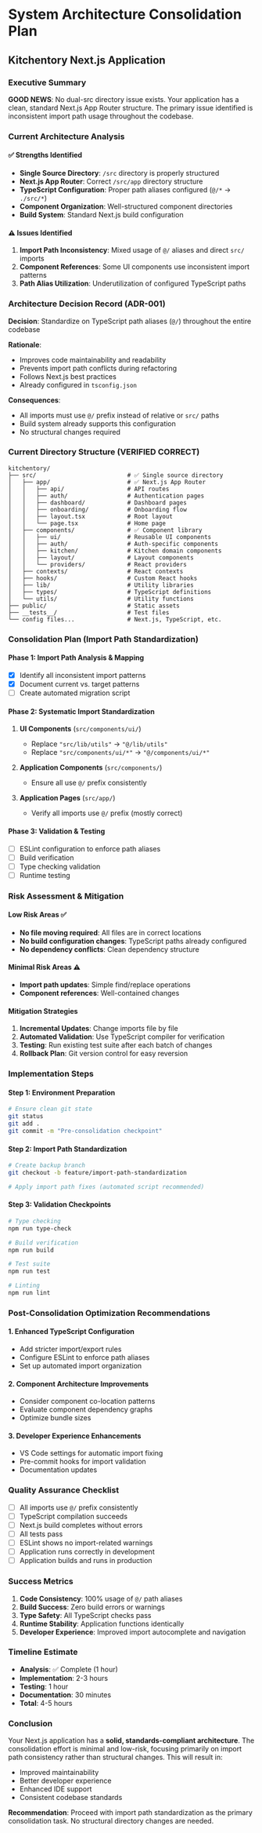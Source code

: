 # System Architecture Consolidation Plan
## Kitchentory Next.js Application

### Executive Summary

**GOOD NEWS**: No dual-src directory issue exists. Your application has a clean, standard Next.js App Router structure. The primary issue identified is inconsistent import path usage throughout the codebase.

### Current Architecture Analysis

#### ✅ Strengths Identified
- **Single Source Directory**: `/src` directory is properly structured
- **Next.js App Router**: Correct `/src/app` directory structure
- **TypeScript Configuration**: Proper path aliases configured (`@/*` → `./src/*`)
- **Component Organization**: Well-structured component directories
- **Build System**: Standard Next.js build configuration

#### ⚠️ Issues Identified
1. **Import Path Inconsistency**: Mixed usage of `@/` aliases and direct `src/` imports
2. **Component References**: Some UI components use inconsistent import patterns
3. **Path Alias Utilization**: Underutilization of configured TypeScript paths

### Architecture Decision Record (ADR-001)

**Decision**: Standardize on TypeScript path aliases (`@/`) throughout the entire codebase

**Rationale**:
- Improves code maintainability and readability
- Prevents import path conflicts during refactoring
- Follows Next.js best practices
- Already configured in `tsconfig.json`

**Consequences**:
- All imports must use `@/` prefix instead of relative or `src/` paths
- Build system already supports this configuration
- No structural changes required

### Current Directory Structure (VERIFIED CORRECT)

```
kitchentory/
├── src/                          # ✅ Single source directory
│   ├── app/                      # ✅ Next.js App Router
│   │   ├── api/                  # API routes
│   │   ├── auth/                 # Authentication pages
│   │   ├── dashboard/            # Dashboard pages
│   │   ├── onboarding/           # Onboarding flow
│   │   ├── layout.tsx            # Root layout
│   │   └── page.tsx              # Home page
│   ├── components/               # ✅ Component library
│   │   ├── ui/                   # Reusable UI components
│   │   ├── auth/                 # Auth-specific components
│   │   ├── kitchen/              # Kitchen domain components
│   │   ├── layout/               # Layout components
│   │   └── providers/            # React providers
│   ├── contexts/                 # React contexts
│   ├── hooks/                    # Custom React hooks
│   ├── lib/                      # Utility libraries
│   ├── types/                    # TypeScript definitions
│   └── utils/                    # Utility functions
├── public/                       # Static assets
├── __tests__/                    # Test files
└── config files...               # Next.js, TypeScript, etc.
```

### Consolidation Plan (Import Path Standardization)

#### Phase 1: Import Path Analysis & Mapping
- [x] Identify all inconsistent import patterns
- [x] Document current vs. target patterns
- [ ] Create automated migration script

#### Phase 2: Systematic Import Standardization
1. **UI Components** (`src/components/ui/`)
   - Replace `"src/lib/utils"` → `"@/lib/utils"`
   - Replace `"src/components/ui/*"` → `"@/components/ui/*"`

2. **Application Components** (`src/components/`)
   - Ensure all use `@/` prefix consistently

3. **Application Pages** (`src/app/`)
   - Verify all imports use `@/` prefix (mostly correct)

#### Phase 3: Validation & Testing
- [ ] ESLint configuration to enforce path aliases
- [ ] Build verification
- [ ] Type checking validation
- [ ] Runtime testing

### Risk Assessment & Mitigation

#### Low Risk Areas ✅
- **No file moving required**: All files are in correct locations
- **No build configuration changes**: TypeScript paths already configured
- **No dependency conflicts**: Clean dependency structure

#### Minimal Risk Areas ⚠️
- **Import path updates**: Simple find/replace operations
- **Component references**: Well-contained changes

#### Mitigation Strategies
1. **Incremental Updates**: Change imports file by file
2. **Automated Validation**: Use TypeScript compiler for verification
3. **Testing**: Run existing test suite after each batch of changes
4. **Rollback Plan**: Git version control for easy reversion

### Implementation Steps

#### Step 1: Environment Preparation
```bash
# Ensure clean git state
git status
git add .
git commit -m "Pre-consolidation checkpoint"
```

#### Step 2: Import Path Standardization
```bash
# Create backup branch
git checkout -b feature/import-path-standardization

# Apply import path fixes (automated script recommended)
```

#### Step 3: Validation Checkpoints
```bash
# Type checking
npm run type-check

# Build verification
npm run build

# Test suite
npm run test

# Linting
npm run lint
```

### Post-Consolidation Optimization Recommendations

#### 1. Enhanced TypeScript Configuration
- Add stricter import/export rules
- Configure ESLint to enforce path aliases
- Set up automated import organization

#### 2. Component Architecture Improvements
- Consider component co-location patterns
- Evaluate component dependency graphs
- Optimize bundle sizes

#### 3. Developer Experience Enhancements
- VS Code settings for automatic import fixing
- Pre-commit hooks for import validation
- Documentation updates

### Quality Assurance Checklist

- [ ] All imports use `@/` prefix consistently
- [ ] TypeScript compilation succeeds
- [ ] Next.js build completes without errors
- [ ] All tests pass
- [ ] ESLint shows no import-related warnings
- [ ] Application runs correctly in development
- [ ] Application builds and runs in production

### Success Metrics

1. **Code Consistency**: 100% usage of `@/` path aliases
2. **Build Success**: Zero build errors or warnings
3. **Type Safety**: All TypeScript checks pass
4. **Runtime Stability**: Application functions identically
5. **Developer Experience**: Improved import autocomplete and navigation

### Timeline Estimate

- **Analysis**: ✅ Complete (1 hour)
- **Implementation**: 2-3 hours
- **Testing**: 1 hour
- **Documentation**: 30 minutes
- **Total**: 4-5 hours

### Conclusion

Your Next.js application has a **solid, standards-compliant architecture**. The consolidation effort is minimal and low-risk, focusing primarily on import path consistency rather than structural changes. This will result in:

- Improved maintainability
- Better developer experience
- Enhanced IDE support
- Consistent codebase standards

**Recommendation**: Proceed with import path standardization as the primary consolidation task. No structural directory changes are needed.